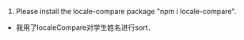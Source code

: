 1. Please install the locale-compare package "npm i locale-compare".
* 我用了localeCompare对学生姓名进行sort．
